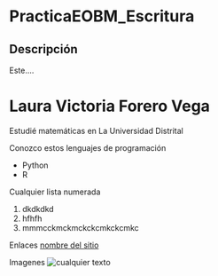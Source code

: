 # PracticaEOBM_Escritura
## Descripción 
Este....


Laura Victoria Forero Vega
=========================
Estudié matemáticas en La Universidad Distrital

Conozco estos lenguajes de programación
* Python
* R


Cualquier lista numerada
1. dkdkdkd
2. hfhfh
3. mmmcckmckmckckcmkckcmkc

Enlaces [nombre del sitio](https://scholar.google.es/schhp?hl=es)

Imagenes
![cualquier texto]()
